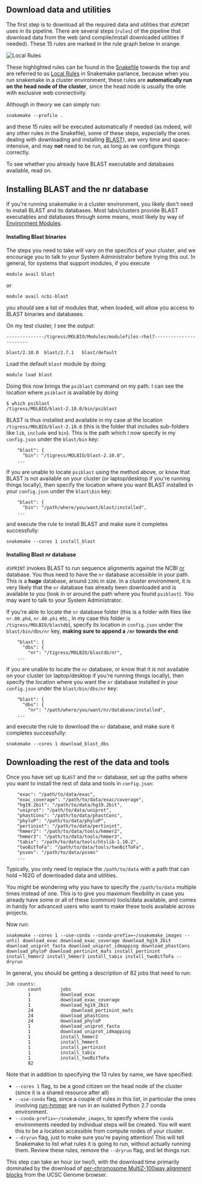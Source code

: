 ## Download data and utilities

The first step is to download all the required data and utilities that `dSPRINT` uses
in its pipeline. There are several steps (`rules`) of the pipeline that download data
from the web (and compile/install downloaded utilities if needed). These 15 rules are marked
in the rule graph below in orange.
  
![Local Rules](img/localrules.png)
 
These highlighted rules can be found in the
[Snakefile](https://github.com/vineetbansal/dsprint-pipeline/blob/master/Snakefile#L24)
towards the top and are referred to as
[Local Rules](https://snakemake.readthedocs.io/en/stable/snakefiles/rules.html#local-rules) in Snakemake
parlance, because when you run snakemake in a cluster environment, these rules are **automatically run on the head node
of the cluster**, since the head node is usually the onle with exclusive web connectivity.

Although in theory we can simply run:

```
snakemake --profile .
```

and these 15 rules will be executed automatically if needed (as indeed, will any other rules in the Snakefile), some of
these steps, especially the ones dealing with downloading and installing [BLAST](https://blast.ncbi.nlm.nih.gov)), are
very time and space-intensive, and may **not** need to be run, as long as we configure things correctly.

To see whether you already have BLAST executable and databases available, read on.

## Installing BLAST and the nr database

If you're running snakemake in a cluster environment, you likely don't need to install BLAST and its databases. Most labs/clusters provide BLAST
executables and databases through some means, most likely by way of 
[Environment Modules](https://modules.readthedocs.io/en/latest/).

#### Installing Blast binaries

The steps you need to take will vary on the specifics of your cluster, and we encourage you to talk to your System
Administrator before trying this out. In general, for systems that support modules, if you execute

```
module avail blast
```

or 

```
module avail ncbi-blast
```

you *should* see a list of modules that, when loaded, will allow you access to BLAST binaries and databases.

On my test cluster, I see the output:

```
--------------/tigress/MOLBIO/Modules/modulefiles-rhel7-----------------------

blast/2.10.0  blast/2.7.1   blast/default

```

Load the default `blast` module by doing:

```
module load blast
```

Doing this now brings the `psiblast` command on my path. I can see the location where `psiblast` is available
by doing

```
$ which psiblast
/tigress/MOLBIO/blast-2.10.0/bin/psiblast
```

BLAST is thus installed and available in my case at the location `/tigress/MOLBIO/blast-2.10.0` (this is the folder that includes sub-folders like `lib`, 
`include` and `bin`). This is the path which I now specify in my `config.json` under the `blast/bin` key:

```
    "blast": {
      "bin": "/tigress/MOLBIO/blast-2.10.0",
    ...
```

If you are unable to locate `psiblast` using the method above, or know that BLAST is not available on your cluster (or
laptop/desktop if you're running things locally), then specify the location where you want BLAST installed in your 
`config.json` under the `blast\bin` key:

```
    "blast": {
      "bin": "/path/where/you/want/blast/installed",
    ...
```

and execute the rule to install BLAST and make sure it completes successfully:

```
snakemake --cores 1 install_blast
```

#### Installing Blast nr database

`dSPRINT` invokes BLAST to run sequence alignments against the NCBI [nr](http://arep.med.harvard.edu/seqanal/db.html)
database. You thus need to have the `nr` database accessible in your path. This is a **huge** database, around `220G` in
size. In a cluster environment, it is very likely that the `nr` database has already been downloaded and is available
to you (look in or around the path where you found `psiblast`). You may want to talk to your System Administrator.

If you're able to locate the `nr` database folder (this is a folder with files like `nr.00.phd`, `nr.00.phi` etc., in
my case this folder is `/tigress/MOLBIO/blastdb`), specify its location in `config.json` under the `blast/bin/dbs/nr` key, **making
sure to append a `/nr` towards the end**:

```
    "blast": {
      "dbs": {
        "nr": "/tigress/MOLBIO/blastdb/nr",
    ...
```

If you are unable to locate the `nr` database, or know that it is not available on your cluster (or
laptop/desktop if you're running things locally), then specify the location where you want the `nr` database installed
in your `config.json` under the `blast/bin/dbs/nr` key:

```
    "blast": {
      "dbs": {
        "nr": "/path/where/you/want/nr/database/installed",
    ...
```

and execute the rule to download the `nr` database, and make sure it completes successfully:

```
snakemake --cores 1 download_blast_dbs
```

## Downloading the rest of the data and tools

Once you have set up `BLAST` and the `nr` database, set up the paths where you want to install the rest of data and
tools in `config.json`:

```
    "exac": "/path/to/data/exac",
    "exac_coverage": "/path/to/data/exac/coverage",
    "hg19.2bit": "/path/to/data/hg19.2bit",
    "uniprot": "/path/to/data/uniprot",
    "phastCons": "/path/to/data/phastCons",
    "phyloP": "/path/to/data/phyloP",
    "pertinint": "/path/to/data/pertinint",
    "hmmer2": "/path/to/data/tools/hmmer2",
    "hmmer3": "/path/to/data/tools/hmmer3",
    "tabix": "/path/to/data/tools/htslib-1.10.2",
    "twoBitToFa": "/path/to/data/tools/twoBitToFa",
    "pssms": "/path/to/data/pssms"
    ...
```

Typically, you only need to replace the `/path/to/data` with a path that can hold ~162G of downloaded data and
utilities.

You might be wondering why you have to specify the `/path/to/data` multiple times instead of one. This is to give you
maximum flexibility in case you already have some or all of these (common) tools/data available, and comes in handy for
advanced users who want to make these tools available across projects.

Now run:

```
snakemake --cores 1 --use-conda --conda-prefix=~/snakemake_images --until download_exac download_exac_coverage download_hg19_2bit download_uniprot_fasta download_uniprot_idmapping download_phastCons download_phyloP download_pertinint_mafs install_pertinint install_hmmer2 install_hmmer3 install_tabix install_twoBitToFa --dryrun
```
In general, you should be getting a description of 82 jobs that need to run:
```
Job counts:	
        count	    jobs	
        1	        download_exac	
        1	        download_exac_coverage	
        1	        download_hg19_2bit	
        24    	        download_pertinint_mafs	
        24	        download_phastCons	
        24	        download_phyloP	
        1	        download_uniprot_fasta	
        1	        download_uniprot_idmapping	
        1	        install_hmmer2	
        1	        install_hmmer3	
        1	        install_pertinint	
        1	        install_tabix	
        1	        install_twoBitToFa	
        82
```

Note that in addition to specifying the 13 rules by name, we have specified:

- `--cores 1` flag, to be a good citizen on the head node of the cluster (since it is a shared resource after all)
- `--use-conda` flag, since a couple of rules in this list, in particular the ones involving
[run-hmmer](https://github.com/Singh-Lab/run-hmmer) are run in an isolated Python 2.7 conda environment.
- `--conda-prefix=~/snakemake_images`, to specify where the `conda` environments needed by individual steps
will be created. You will want this to be a location accessible from compute nodes of your cluster.
- `--dryrun` flag, just to make sure you're paying attention! This will tell Snakemake to list what rules it is going to run, without actually running them. Review these rules, remove the `--dryrun` flag, and let things run.

This step can take an hour (or two!), with the download time primarily dominated by the download of [per-chromosome MultiZ-100way alignment blocks](http://hgdownload.cse.ucsc.edu/goldenpath/hg19/multiz100way/maf/) from the UCSC Genome browser.
